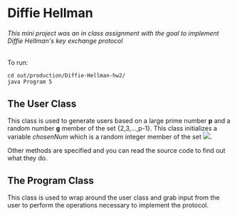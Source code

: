 # Diffie Hellman

######  This mini project was an in class assignment with the goal to implement Diffie Hellman's key exchange protocol

To run:

```
cd out/production/Diffie-Hellman-hw2/
java Program 5
```
## The User Class

This class is used to generate users based on a large prime number **p** and a random number **g** member of the set {2,3,...,p-1}.
This class initializes a variable *chosenNum* which is a random integer member of the set  <img src="https://latex.codecogs.com/gif.latex?Z_p" />.

Other methods are specified and you can read the source code to find out what they do. 
## The Program Class

This class is used to wrap around the user class and grab input from the user to perform the operations necessary to implement the protocol.


